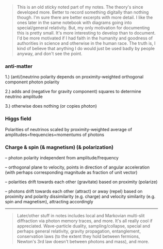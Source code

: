 > This is an old sticky noted part of my notes. The theory's since developed more. Better to record something digitally than nothing though. I'm sure there are better excerpts with more detail. I like the ones later in the same notebook with diagrams going into special/general relativity. But, my only motivation for documenting this is pretty small. It's more interesting to develop than to document. I'd be more motivated if I had faith in the humanity and goodness of authorities in science and otherwise in the human race. The truth is, I kind of believe that anything I do would just be used badly by people anyway, and don't see the point.

### anti-matter

1.) (anti/)neutrino polarity depends on proximity-weighted orthogonal component photon polarity

2.) adds and (negative for gravity component) squares to determine neutrino amplitude

3.) otherwise does nothing (or copies photon)

### Higgs field

Polarities of neutrinos scaled by proximity-weighted average of amplitudes=frequencies=momentums of photons

### Charge & spin (& magnetism) (& polarization)

– photon polarity independent from amplitude/frequency

– orthogonal plane to velocity, points in direction of angular acceleration (with perhaps corresponding magnitude as fraction of unit vector)

– polarities drift towards each other (gravitate) based on proximity (polarize)

– photons drift towards each other (attract) or away (repel) based on proximity and polarity dissimilarity (e.g. charge) and velocity similarity (e.g. spin and magnetism), attracting accordingly

---

> Later/other stuff in notes includes local and Markovian multi-slit diffraction via photon memory traces, and more. It's all really cool if appreciated. Wave-particle duality, sampling/collapse, special and perhaps general relativity, gravity propagation, entanglement, conservation laws (to the extent they hold between fermions, Newton's 3rd law doesn't between photons and mass), and more.

